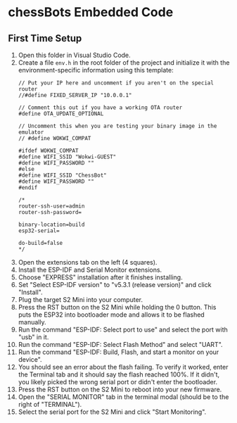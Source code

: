 # chessBots Embedded Code

## First Time Setup

1. Open this folder in Visual Studio Code.
2. Create a file `env.h` in the root folder of the project and initialize it with the environment-specific information using this template:
    ```
    // Put your IP here and uncomment if you aren't on the special router
    //#define FIXED_SERVER_IP "10.0.0.1"

    // Comment this out if you have a working OTA router
    #define OTA_UPDATE_OPTIONAL

    // Uncomment this when you are testing your binary image in the emulator
    // #define WOKWI_COMPAT

    #ifdef WOKWI_COMPAT
    #define WIFI_SSID "Wokwi-GUEST"
    #define WIFI_PASSWORD ""
    #else
    #define WIFI_SSID "ChessBot"
    #define WIFI_PASSWORD ""
    #endif

    /*
    router-ssh-user=admin
    router-ssh-password=

    binary-location=build
    esp32-serial=

    do-build=false
    */
    ```
3. Open the extensions tab on the left (4 squares).
4. Install the ESP-IDF and Serial Monitor extensions.
5. Choose "EXPRESS" installation after it finishes installing.
6. Set "Select ESP-IDF version" to "v5.3.1 (release version)" and click "Install".
7. Plug the target S2 Mini into your computer.
8. Press the RST button on the S2 Mini while holding the 0 button. This puts the ESP32 into bootloader mode and allows it to be flashed manually.
9. Run the command "ESP-IDF: Select port to use" and select the port with "usb" in it.
10. Run the command "ESP-IDF: Select Flash Method" and select "UART".
11. Run the command "ESP-IDF: Build, Flash, and start a monitor on your device".
12. You should see an error about the flash failing. To verify it worked, enter the Terminal tab and it should say the flash reached 100%. If it didn't, you likely picked the wrong serial port or didn't enter the bootloader.
13. Press the RST button on the S2 Mini to reboot into your new firmware.
14. Open the "SERIAL MONITOR" tab in the terminal modal (should be to the right of "TERMINAL").
15. Select the serial port for the S2 Mini and click "Start Monitoring".
